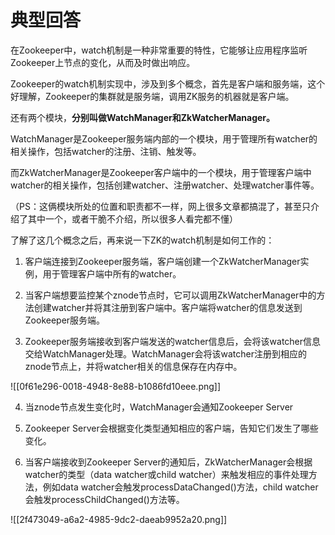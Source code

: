 # 典型回答


在Zookeeper中，watch机制是一种非常重要的特性，它能够让应用程序监听Zookeeper上节点的变化，从而及时做出响应。



Zookeeper的watch机制实现中，涉及到多个概念，首先是客户端和服务端，这个好理解，Zookeeper的集群就是服务端，调用ZK服务的机器就是客户端。



还有两个模块，**分别叫做WatchManager和ZkWatcherManager。**



WatchManager是Zookeeper服务端内部的一个模块，用于管理所有watcher的相关操作，包括watcher的注册、注销、触发等。



而ZkWatcherManager是Zookeeper客户端中的一个模块，用于管理客户端中watcher的相关操作，包括创建watcher、注册watcher、处理watcher事件等。



（PS：这俩模块所处的位置和职责都不一样，网上很多文章都搞混了，甚至只介绍了其中一个，或者干脆不介绍，所以很多人看完都不懂）



了解了这几个概念之后，再来说一下ZK的watch机制是如何工作的：



1. 客户端连接到Zookeeper服务端，客户端创建一个ZkWatcherManager实例，用于管理客户端中所有的watcher。



2. 当客户端想要监控某个znode节点时，它可以调用ZkWatcherManager中的方法创建watcher并将其注册到客户端中。客户端将watcher的信息发送到Zookeeper服务端。



3. Zookeeper服务端接收到客户端发送的watcher信息后，会将该watcher信息交给WatchManager处理。WatchManager会将该watcher注册到相应的znode节点上，并将watcher相关的信息保存在内存中。



![[0f61e296-0018-4948-8e88-b1086fd10eee.png]]



4. 当znode节点发生变化时，WatchManager会通知Zookeeper Server



5. Zookeeper Server会根据变化类型通知相应的客户端，告知它们发生了哪些变化。



6. 当客户端接收到Zookeeper Server的通知后，ZkWatcherManager会根据watcher的类型（data watcher或child watcher）来触发相应的事件处理方法，例如data watcher会触发processDataChanged()方法，child watcher会触发processChildChanged()方法等。



![[2f473049-a6a2-4985-9dc2-daeab9952a20.png]]

